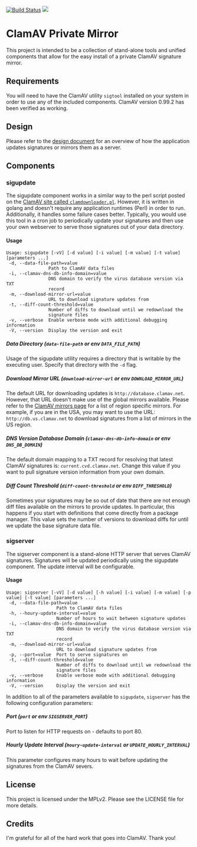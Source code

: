 [![Build Status](https://travis-ci.org/dekobon/clamav-mirror.svg?branch=master)](https://travis-ci.org/dekobon/clamav-mirror)
[![](https://images.microbadger.com/badges/image/dekobon/clamav-mirror.svg)](https://microbadger.com/images/dekobon/clamav-mirror "Get your own image badge on microbadger.com")

ClamAV Private Mirror
=====================

This project is intended to be a collection of stand-alone tools and unified
components that allow for the easy install of a private ClamAV signature mirror.

## Requirements

You will need to have the ClamAV utility `sigtool` installed on your system
in order to use any of the included components. ClamAV version 0.99.2 has
been verified as working.

## Design

Please refer to the [design document](doc/DESIGN.md) for an overview of how 
the application updates signatures or mirrors them as a server.

## Components

### sigupdate

The sigupdate component works in a similar way to the perl script posted on the
[ClamAV site called `clamdownloader.pl`](https://www.clamav.net/documents/private-local-mirrors).
However, it is written in golang and doesn't require any application runtimes
(Perl) in order to run. Additionally, it handles some failure cases better. Typically,
you would use this tool in a cron job to periodically update your signatures and then
use your own webserver to serve those signatures out of your data directory.

#### Usage

```
Usage: sigupdate [-vV] [-d value] [-i value] [-m value] [-t value] [parameters ...]
 -d, --data-file-path=value
                Path to ClamAV data files
 -i, --clamav-dns-db-info-domain=value
                DNS domain to verify the virus database version via TXT
                record
 -m, --download-mirror-url=value
                URL to download signature updates from
 -t, --diff-count-threshold=value
                Number of diffs to download until we redownload the
                signature files
 -v, --verbose  Enable verbose mode with additional debugging information
 -V, --version  Display the version and exit
```

##### Data Directory (`data-file-path` or env `DATA_FILE_PATH`)
Usage of the sigupdate utility requires a directory that is writable by the executing
user. Specify that directory with the `-d` flag.

##### Download Mirror URL (`download-mirror-url` or env `DOWNLOAD_MIRROR_URL`)
The default URL for downloading updates is `http://database.clamav.net`. However,
that URL doesn't make use of the global mirrors available. Please refer to the [ClamAV
mirrors page](https://www.clamav.net/documents/mirrors) for a list of region specific
mirrors. For example, if you are in the USA, you may want to use the URL:
`http://db.us.clamav.net` to download signatures from a list of mirrors in the US region.

##### DNS Version Database Domain (`clamav-dns-db-info-domain` or env `DNS_DB_DOMAIN`)
The default domain mapping to a TXT record for resolving that latest ClamAV
signatures is: `current.cvd.clamav.net`. Change this value if you want to pull
signature version information from your own domain.

##### Diff Count Threshold (`diff-count-threshold` or env `DIFF_THRESHOLD`)
Sometimes your signatures may be so out of date that there are not enough diff files
available on the mirrors to provide updates. In particular, this happens if you start
with definitions that come directly from a package manager. This value sets the number
of versions to download diffs for until we update the base signature data file.

### sigserver

The sigserver component is a stand-alone HTTP server that serves ClamAV signatures.
Signatures will be updated periodically using the sigupdate component. The update
interval will be configurable.

#### Usage

```
Usage: sigserver [-vV] [-d value] [-h value] [-i value] [-m value] [-p value] [-t value] [parameters ...]
 -d, --data-file-path=value
                   Path to ClamAV data files
 -h, --houry-update-interval=value
                   Number of hours to wait between signature updates
 -i, --clamav-dns-db-info-domain=value
                   DNS domain to verify the virus database version via TXT
                   record
 -m, --download-mirror-url=value
                   URL to download signature updates from
 -p, --port=value  Port to serve signatures on
 -t, --diff-count-threshold=value
                   Number of diffs to download until we redownload the
                   signature files
 -v, --verbose     Enable verbose mode with additional debugging information
 -V, --version     Display the version and exit
```

In addition to all of the parameters available to `sigupdate`, `sigserver` has
the following configuration parameters:

##### Port (`port` or env `SIGSERVER_PORT`)
Port to listen for HTTP requests on - defaults to port 80.

##### Hourly Update Interval (`houry-update-interval` or `UPDATE_HOURLY_INTERVAL`)
This parameter configures many hours to wait before updating the signatures from
the ClamAV severs.

## License

This project is licensed under the MPLv2. Please see the LICENSE file for more details.

## Credits

I'm grateful for all of the hard work that goes into ClamAV. Thank you!
